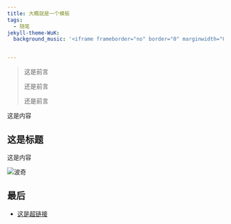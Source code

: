 ```yaml
--- 
title: 大概就是一个模板
tags:
  - 随笔
jekyll-theme-WuK:
  background_music: '<iframe frameborder="no" border="0" marginwidth="0" marginheight="0" width=100% height=160 src="//music.163.com/outchain/player?type=2&id=32857653&auto=1&height=66)"></iframe>'


--- 
```


> 这是前言
>
> 还是前言
>
> 还是前言

这是内容

## 这是标题

这是内容

![波奇](https://juanqiu0828.github.io/pic/微信图片_20230813145846.jpg)

## 最后

- [这是超链接](https://juanqiu0828.github.io//)
